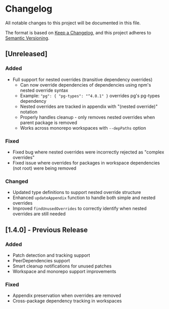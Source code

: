 # Changelog

All notable changes to this project will be documented in this file.

The format is based on [Keep a Changelog](https://keepachangelog.com/en/1.0.0/),
and this project adheres to [Semantic Versioning](https://semver.org/spec/v2.0.0.html).

## [Unreleased]

### Added
- Full support for nested overrides (transitive dependency overrides)
  - Can now override dependencies of dependencies using npm's nested override syntax
  - Example: `"pg": { "pg-types": "^4.0.1" }` overrides pg's pg-types dependency
  - Nested overrides are tracked in appendix with "(nested override)" notation
  - Properly handles cleanup - only removes nested overrides when parent package is removed
  - Works across monorepo workspaces with `--depPaths` option

### Fixed
- Fixed bug where nested overrides were incorrectly rejected as "complex overrides"
- Fixed issue where overrides for packages in workspace dependencies (not root) were being removed

### Changed
- Updated type definitions to support nested override structure
- Enhanced `updateAppendix` function to handle both simple and nested overrides
- Improved `findUnusedOverrides` to correctly identify when nested overrides are still needed

## [1.4.0] - Previous Release

### Added
- Patch detection and tracking support
- PeerDependencies support
- Smart cleanup notifications for unused patches
- Workspace and monorepo support improvements

### Fixed
- Appendix preservation when overrides are removed
- Cross-package dependency tracking in workspaces